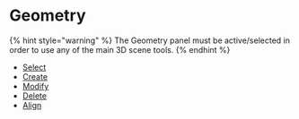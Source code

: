 # Geometry

{% hint style="warning" %}
The Geometry panel must be active/selected in order to use any of the main 3D scene tools.
{% endhint %}

* [Select](select.md)
* [Create](create.md)
* [Modify](modify.md)
* [Delete](delete.md)
* [Align](align.md)

